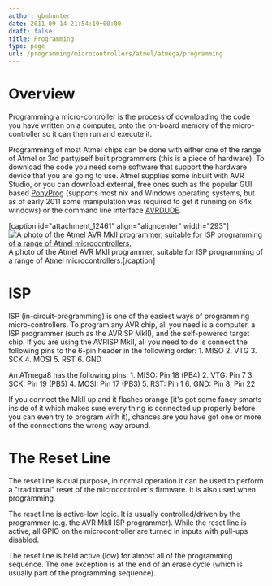 ```yaml
---
author: gbmhunter
date: 2011-09-14 21:54:19+00:00
draft: false
title: Programming
type: page
url: /programming/microcontrollers/atmel/atmega/programming
---
```


# Overview

Programming a micro-controller is the process of downloading the code you have written on a computer, onto the on-board memory of the micro-controller so it can then run and execute it.

Programming of most Atmel chips can be done with either one of the range of Atmel or 3rd party/self built programmers (this is a piece of hardware). To download the code you need some software that support the hardware device that you are going to use. Atmel supplies some inbuilt with AVR Studio, or you can download external, free ones such as the popular GUI based [PonyProg](http://www.lancos.com/prog.html) (supports most nix and Windows operating systems, but as of early 2011 some manipulation was required to get it running on 64x windows) or the command line interface [AVRDUDE](http://blog.mbedded.ninja/programming/microcontrollers/atmel/avrdude).

[caption id="attachment_12461" align="aligncenter" width="293"][![A photo of the Atmel AVR MkII programmer, suitable for ISP programming of a range of Atmel microcontrollers.](http://blog.mbedded.ninja/wp-content/uploads/2011/09/atmel-avr-mk2-programmer-photo-www-robotics-org-zajpg.jpg)
](http://blog.mbedded.ninja/wp-content/uploads/2011/09/atmel-avr-mk2-programmer-photo-www-robotics-org-zajpg.jpg) A photo of the Atmel AVR MkII programmer, suitable for ISP programming of a range of Atmel microcontrollers.[/caption]

# ISP

ISP (in-circuit-programming) is one of the easiest ways of programming micro-controllers. To program any AVR chip, all you need is a computer, a ISP programmer (such as the AVRISP MkII), and the self-powered target chip. If you are using the AVRISP MkII, all you need to do is connect the following pins to the 6-pin header in the following order:  1. MISO  2. VTG  3. SCK  4. MOSI  5. RST  6. GND

An ATmega8 has the following pins:  1. MISO: Pin 18 (PB4)  2. VTG: Pin 7  3. SCK: Pin 19 (PB5)  4. MOSI: Pin 17 (PB3)  5. RST: Pin 1  6. GND: Pin 8, Pin 22

If you connect the MkII up and it flashes orange (it's got some fancy smarts inside of it which makes sure every thing is connected up properly before you can even try to program with it), chances are you have got one or more of the connections the wrong way around.

# The Reset Line

The reset line is dual purpose, in normal operation it can be used to perform a "traditional" reset of the microcontroller's firmware. It is also used when programming.

The reset line is active-low logic. It is usually controlled/driven by the programmer (e.g. the AVR MkII ISP programmer). While the reset line is active, all GPIO on the microcontroller are turned in inputs with pull-ups disabled.

The reset line is held active (low) for almost all of the programming sequence. The one exception is at the end of an erase cycle (which is usually part of the programming sequence).
